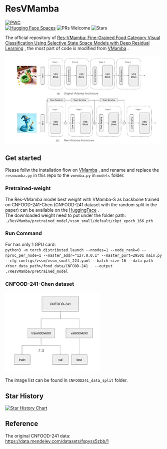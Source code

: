 # ResVMamba
[![PWC](https://img.shields.io/endpoint.svg?url=https://paperswithcode.com/badge/res-vmamba-fine-grained-food-category-visual/fine-grained-image-recognition-on-cnfood-241)](https://paperswithcode.com/sota/fine-grained-image-recognition-on-cnfood-241?p=res-vmamba-fine-grained-food-category-visual)  
[![Hugging Face Spaces](https://img.shields.io/badge/%F0%9F%A4%97%20Hugging%20Face-Spaces-blue)]([https://huggingface.co/ms57rd/Res-VMamba]) ![PRs Welcome](https://img.shields.io/badge/PRs-Welcome-green) ![Stars](https://img.shields.io/github/stars/ChiShengChen/ResVMamba)



The official repository of [Res-VMamba: Fine-Grained Food Category Visual Classification Using Selective State Space Models with Deep Residual Learning](https://arxiv.org/abs/2402.15761) , the most part of code is modified from [VMamba](https://github.com/MzeroMiko/VMamba) .  

 <img src="https://github.com/ChiShengChen/ResVMamba/blob/main/imgs/cnfood-241-report-new.jpg?raw=true"> 


## Get started
Please follw the installation flow on [VMamba](https://github.com/MzeroMiko/VMamba) , and rename and replace the `resvmamba.py` in this repo to the `vmemba.py` in `models` folder.

### Pretrained-weight
The Res-VMamba model best weight with VMamba-S as backbone trained on CNFOOD-241-Chen (CNFOOD-241 dataset with the random split in the paper) can be available on the [HuggingFace](https://huggingface.co/ms57rd/Res-VMamba) .  
The downloaded weight need to put under the folder path:   
`./ResVMamba/pretrained_model/vssm_small/default/ckpt_epoch_166.pth`  

### Run Command
For has only 1 GPU card:  
`python3 -m torch.distributed.launch --nnodes=1 --node_rank=0 --nproc_per_node=1 --master_addr="127.0.0.1" --master_port=29501 main.py --cfg configs/vssm/vssm_small_224.yaml --batch-size 16 --data-path <Your_data_path>/food_data/CNFOOD-241   --output ./ResVMamba/pretrained_model`

### CNFOOD-241-Chen dataset
<img src="https://github.com/ChiShengChen/ResVMamba/blob/main/imgs/dataset_split.png?raw=true"  height="256">  

The image list can be found in `CNFOOD241_data_split` folder.

## Star History

[![Star History Chart](https://api.star-history.com/svg?repos=ChiShengChen/ResVMamba&type=Date)](https://star-history.com/#ChiShengChen/ResVMamba&Date)  

## Reference
The original CNFOOD-241 data: https://data.mendeley.com/datasets/fspyss5zbb/1  
